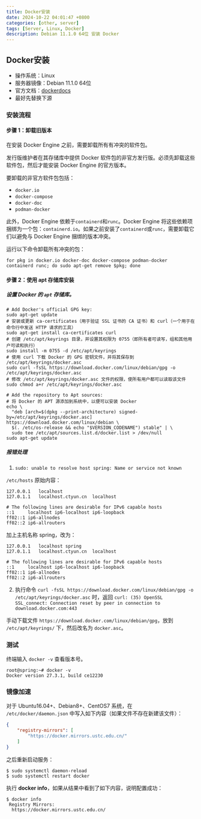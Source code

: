 ```yaml
---
title: Docker安装
date: 2024-10-22 04:01:47 +0800
categories: [other, server]
tags: [Server, Linux, Docker]
description: Debian 11.1.0 64位 安装 Docker
---
```

## Docker安装

- 操作系统：Linux
- 服务器镜像：Debian 11.1.0 64位
- 官方文档：[dockerdocs](https://docs.docker.com/engine/install/debian/#install-from-a-package)
- 最好先替换下源

### 安装流程

#### 步骤 1：卸载旧版本

在安装 Docker Engine 之前，需要卸载所有有冲突的软件包。

发行版维护者在其存储库中提供 Docker 软件包的非官方发行版。必须先卸载这些软件包，然后才能安装 Docker Engine 的官方版本。

要卸载的非官方软件包包括：

- `docker.io`
- `docker-compose`
- `docker-doc`
- `podman-docker`

此外，Docker Engine 依赖于`containerd`和`runc`。Docker Engine 将这些依赖项捆绑为一个包：`containerd.io`。如果之前安装了`containerd`或`runc`，需要卸载它们以避免与 Docker Engine 捆绑的版本冲突。

运行以下命令卸载所有冲突的包：

```shell
for pkg in docker.io docker-doc docker-compose podman-docker containerd runc; do sudo apt-get remove $pkg; done
```

#### 步骤 2：使用 apt 存储库安装

##### 设置 Docker 的 `apt` 存储库。

```shell
# Add Docker's official GPG key:
sudo apt-get update
# 安装或更新 ca-certificates（用于验证 SSL 证书的 CA 证书）和 curl（一个用于在命令行中发送 HTTP 请求的工具）
sudo apt-get install ca-certificates curl
# 创建 /etc/apt/keyrings 目录，并设置其权限为 0755（即所有者可读写，组和其他用户可读和执行）
sudo install -m 0755 -d /etc/apt/keyrings
# 使用 curl 下载 Docker 的 GPG 密钥文件，并将其保存到 /etc/apt/keyrings/docker.asc
sudo curl -fsSL https://download.docker.com/linux/debian/gpg -o /etc/apt/keyrings/docker.asc
# 修改 /etc/apt/keyrings/docker.asc 文件的权限，使所有用户都可以读取该文件
sudo chmod a+r /etc/apt/keyrings/docker.asc

# Add the repository to Apt sources:
# 将 Docker 的 APT 源添加到系统中，以便可以安装 Docker
echo \
  "deb [arch=$(dpkg --print-architecture) signed-by=/etc/apt/keyrings/docker.asc] https://download.docker.com/linux/debian \
  $(. /etc/os-release && echo "$VERSION_CODENAME") stable" | \
  sudo tee /etc/apt/sources.list.d/docker.list > /dev/null
sudo apt-get update
```

##### 报错处理

1. `sudo: unable to resolve host spring: Name or service not known`

`/etc/hosts` 原始内容：

```
127.0.0.1	localhost
127.0.1.1	localhost.ctyun.cn	localhost

# The following lines are desirable for IPv6 capable hosts
::1     localhost ip6-localhost ip6-loopback
ff02::1 ip6-allnodes
ff02::2 ip6-allrouters
```

加上主机名称 spring，改为：

```
127.0.0.1	localhost spring
127.0.1.1	localhost.ctyun.cn	localhost

# The following lines are desirable for IPv6 capable hosts
::1     localhost ip6-localhost ip6-loopback
ff02::1 ip6-allnodes
ff02::2 ip6-allrouters
```

2. 执行命令 `curl -fsSL https://download.docker.com/linux/debian/gpg -o /etc/apt/keyrings/docker.asc` 时，返回 `curl: (35) OpenSSL SSL_connect: Connection reset by peer in connection to download.docker.com:443`

手动下载文件 `https://download.docker.com/linux/debian/gpg`，放到 `/etc/apt/keyrings/` 下，然后改名为 `docker.asc`。

### 测试

终端输入 `docker -v` 查看版本号。

```shell
root@spring:~# docker -v
Docker version 27.3.1, build ce12230
```

### 镜像加速

对于 Ubuntu16.04+、Debian8+、CentOS7 系统，在 `/etc/docker/daemon.json` 中写入如下内容（如果文件不存在新建该文件）：

```json
{
    "registry-mirrors": [
        "https://docker.mirrors.ustc.edu.cn/"
    ]
}
```

之后重新启动服务：

```shell
$ sudo systemctl daemon-reload
$ sudo systemctl restart docker
```

执行 **docker info**，如果从结果中看到了如下内容，说明配置成功：

```shell
$ docker info
 Registry Mirrors:
  https://docker.mirrors.ustc.edu.cn/
```



